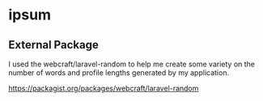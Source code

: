 # ipsum

## External Package 

I used the webcraft/laravel-random to help me create some variety on the number of words and profile lengths generated by my application. 


https://packagist.org/packages/webcraft/laravel-random
